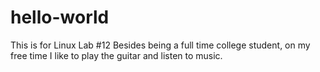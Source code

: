 # hello-world
This is for Linux Lab #12
Besides being a full time college student, on my free time I like to play the guitar and listen to music.
